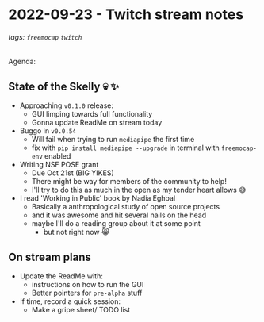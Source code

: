 # 2022-09-23 - Twitch stream notes

###### tags: `freemocap` `twitch` 
Agenda:

## State of the Skelly :skull: :sparkles:    
- Approaching `v0.1.0` release:
    - GUI limping towards full functionality
    - Gonna update ReadMe on stream today
- Buggo in `v0.0.54`
    - Will fail when trying to run `mediapipe` the first time
    - fix with `pip install mediapipe --upgrade` in terminal with `freemocap-env` enabled
- Writing NSF POSE grant
    - Due Oct 21st (BIG YIKES)
    - There might be way for members of the community to help!
    - I'll try to do this as much in the open as my tender heart allows :sweat_smile: 
- I read 'Working in Public' book by Nadia Eghbal
    - Basically a anthropological study of open source projects
    - and it was awesome and hit several nails on the head 
    - maybe I'll do a reading group about it at some point
        - but not right now :joy_cat: 

## On stream plans
- Update the ReadMe with:
    -  instructions on how to run the GUI
    -  Better pointers for `pre-alpha` stuff
-  If time, record a quick session:
    -  Make a gripe sheet/ TODO list